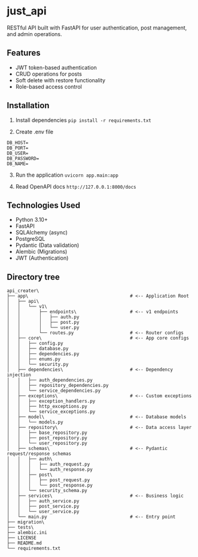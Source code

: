 # just_api
RESTful API built with FastAPI for user authentication, post management, and admin operations.

## Features
- JWT token-based authentication
- CRUD operations for posts
- Soft delete with restore functionality
- Role-based access control 

## Installation

1. Install dependencies
`pip install -r requirements.txt`

2. Create .env file
```
DB_HOST= 
DB_PORT= 
DB_USER= 
DB_PASSWORD= 
DB_NAME= 
```

3. Run the application
`uvicorn app.main:app` 

4. Read OpenAPI docs
`http://127.0.0.1:8000/docs`


## Technologies Used
- Python 3.10+
- FastAPI
- SQLAlchemy (async)
- PostgreSQL
- Pydantic (Data validation)
- Alembic (Migrations)
- JWT (Authentication)

## Directory tree
```
api_creater\ 
├── app\                                      # <-- Application Root
│   ├── api\
│   │   └── v1\
│   │       ├── endpoints\                    # <-- v1 endpoints
│   │       │   ├── auth.py
│   │       │   ├── post.py
│   │       │   └── user.py
│   │       └── routes.py                     # <-- Router configs
│   ├── core\                                 # <-- App core configs
│   │   ├── config.py
│   │   ├── database.py
│   │   ├── dependencies.py
│   │   ├── enums.py
│   │   └── security.py
│   ├── dependencies\                         # <-- Dependency injection
│   │   ├── auth_dependencies.py
│   │   ├── repository_dependencies.py
│   │   └── service_dependencies.py
│   ├── exceptions\                           # <-- Custom exceptions
│   │   ├── exception_handlers.py
│   │   ├── http_exceptions.py
│   │   └── service_exceptions.py
│   ├── model\                                # <-- Database models
│   │   └── models.py
│   ├── repository\                           # <-- Data access layer
│   │   ├── base_repository.py
│   │   ├── post_repository.py
│   │   └── user_repository.py
│   ├── schemas\                              # <-- Pydantic request/response schemas
│   │   ├── auth\
│   │   │   ├── auth_request.py
│   │   │   └── auth_response.py
│   │   ├── post\
│   │   │   ├── post_request.py
│   │   │   └── post_response.py
│   │   └── security_schema.py
│   ├── services\                             # <-- Business logic
│   │   ├── auth_service.py
│   │   ├── post_service.py
│   │   └── user_service.py
│   └── main.py                               # <-- Entry point
├── migration\
├── tests\
├── alembic.ini
├── LICENSE
├── README.md
└── requirements.txt